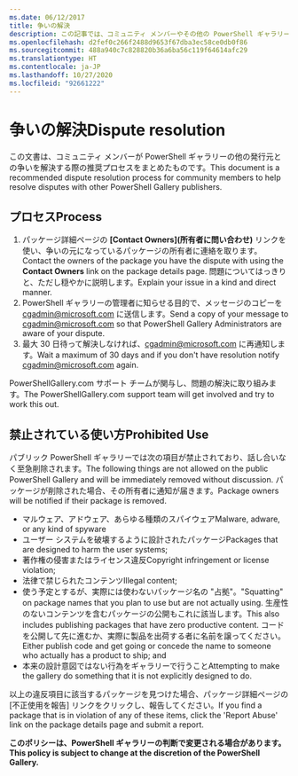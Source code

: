 ```yaml
---
ms.date: 06/12/2017
title: 争いの解決
description: この記事では、コミュニティ メンバーやその他の PowerShell ギャラリー公開元との間の紛争を解決するプロセスについて説明します。
ms.openlocfilehash: d2fef0c266f2488d9653f67dba3ec58ce0db0f86
ms.sourcegitcommit: 488a940c7c828820b36a6ba56c119f64614afc29
ms.translationtype: HT
ms.contentlocale: ja-JP
ms.lasthandoff: 10/27/2020
ms.locfileid: "92661222"
---
```

# <a name="dispute-resolution"></a><span data-ttu-id="09efc-103">争いの解決</span><span class="sxs-lookup"><span data-stu-id="09efc-103">Dispute resolution</span></span>

<span data-ttu-id="09efc-104">この文書は、コミュニティ メンバーが PowerShell ギャラリーの他の発行元との争いを解決する際の推奨プロセスをまとめたものです。</span><span class="sxs-lookup"><span data-stu-id="09efc-104">This document is a recommended dispute resolution process for community members to help resolve disputes with other PowerShell Gallery publishers.</span></span>

## <a name="process"></a><span data-ttu-id="09efc-105">プロセス</span><span class="sxs-lookup"><span data-stu-id="09efc-105">Process</span></span>

1. <span data-ttu-id="09efc-106">パッケージ詳細ページの **[Contact Owners]\(所有者に問い合わせ\)** リンクを使い、争いの元になっているパッケージの所有者に連絡を取ります。</span><span class="sxs-lookup"><span data-stu-id="09efc-106">Contact the owners of the package you have the dispute with using the **Contact Owners** link on the package details page.</span></span> <span data-ttu-id="09efc-107">問題についてはっきりと、ただし穏やかに説明します。</span><span class="sxs-lookup"><span data-stu-id="09efc-107">Explain your issue in a kind and direct manner.</span></span>
1. <span data-ttu-id="09efc-108">PowerShell ギャラリーの管理者に知らせる目的で、メッセージのコピーを [cgadmin@microsoft.com](mailto:cgadmin@microsoft.com) に送信します。</span><span class="sxs-lookup"><span data-stu-id="09efc-108">Send a copy of your message to [cgadmin@microsoft.com](mailto:cgadmin@microsoft.com) so that PowerShell Gallery Administrators are aware of your dispute.</span></span>
1. <span data-ttu-id="09efc-109">最大 30 日待って解決しなければ、[cgadmin@microsoft.com](mailto:cgadmin@microsoft.com) に再通知します。</span><span class="sxs-lookup"><span data-stu-id="09efc-109">Wait a maximum of 30 days and if you don't have resolution notify [cgadmin@microsoft.com](mailto:cgadmin@microsoft.com) again.</span></span>

<span data-ttu-id="09efc-110">PowerShellGallery.com サポート チームが関与し、問題の解決に取り組みます。</span><span class="sxs-lookup"><span data-stu-id="09efc-110">The PowerShellGallery.com support team will get involved and try to work this out.</span></span>

## <a name="prohibited-use"></a><span data-ttu-id="09efc-111">禁止されている使い方</span><span class="sxs-lookup"><span data-stu-id="09efc-111">Prohibited Use</span></span>

<span data-ttu-id="09efc-112">パブリック PowerShell ギャラリーでは次の項目が禁止されており、話し合いなく至急削除されます。</span><span class="sxs-lookup"><span data-stu-id="09efc-112">The following things are not allowed on the public PowerShell Gallery and will be immediately removed without discussion.</span></span> <span data-ttu-id="09efc-113">パッケージが削除された場合、その所有者に通知が届きます。</span><span class="sxs-lookup"><span data-stu-id="09efc-113">Package owners will be notified if their package is removed.</span></span>

- <span data-ttu-id="09efc-114">マルウェア、アドウェア、あらゆる種類のスパイウェア</span><span class="sxs-lookup"><span data-stu-id="09efc-114">Malware, adware, or any kind of spyware</span></span>
- <span data-ttu-id="09efc-115">ユーザー システムを破壊するように設計されたパッケージ</span><span class="sxs-lookup"><span data-stu-id="09efc-115">Packages that are designed to harm the user systems;</span></span>
- <span data-ttu-id="09efc-116">著作権の侵害またはライセンス違反</span><span class="sxs-lookup"><span data-stu-id="09efc-116">Copyright infringement or license violation;</span></span>
- <span data-ttu-id="09efc-117">法律で禁じられたコンテンツ</span><span class="sxs-lookup"><span data-stu-id="09efc-117">Illegal content;</span></span>
- <span data-ttu-id="09efc-118">使う予定とするが、実際には使わないパッケージ名の "占拠"。</span><span class="sxs-lookup"><span data-stu-id="09efc-118">"Squatting" on package names that you plan to use but are not actually using.</span></span> <span data-ttu-id="09efc-119">生産性のないコンテンツを含むパッケージの公開もこれに該当します。</span><span class="sxs-lookup"><span data-stu-id="09efc-119">This also includes publishing packages that have zero productive content.</span></span> <span data-ttu-id="09efc-120">コードを公開して先に進むか、実際に製品を出荷する者に名前を譲ってください。</span><span class="sxs-lookup"><span data-stu-id="09efc-120">Either publish code and get going or concede the name to someone who actually has a product to ship; and</span></span>
- <span data-ttu-id="09efc-121">本来の設計意図ではない行為をギャラリーで行うこと</span><span class="sxs-lookup"><span data-stu-id="09efc-121">Attempting to make the gallery do something that it is not explicitly designed to do.</span></span>

<span data-ttu-id="09efc-122">以上の違反項目に該当するパッケージを見つけた場合、パッケージ詳細ページの [不正使用を報告] リンクをクリックし、報告してください。</span><span class="sxs-lookup"><span data-stu-id="09efc-122">If you find a package that is in violation of any of these items, click the 'Report Abuse' link on the package details page and submit a report.</span></span>

<span data-ttu-id="09efc-123">**このポリシーは、PowerShell ギャラリーの判断で変更される場合があります。**</span><span class="sxs-lookup"><span data-stu-id="09efc-123">**This policy is subject to change at the discretion of the PowerShell Gallery.**</span></span>
